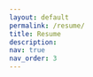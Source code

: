 ```yaml
---
layout: default
permalink: /resume/
title: Resume
description:
nav: true
nav_order: 3
---
```


<script>
  window.location.replace("/assets/pdf/Ghatge, Saudamini_8.pdf");
</script>
